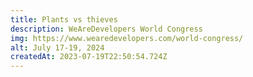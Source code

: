 ```yaml
---
title: Plants vs thieves
description: WeAreDevelopers World Congress
img: https://www.wearedevelopers.com/world-congress/
alt: July 17-19, 2024
createdAt: 2023-07-19T22:50:54.724Z
---
```

